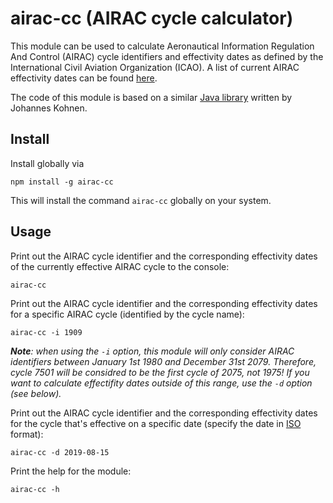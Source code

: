# airac-cc (AIRAC cycle calculator)

This module can be used to calculate Aeronautical Information Regulation And Control (AIRAC) cycle identifiers and effectivity dates as defined by the International Civil Aviation Organization (ICAO). A list of current AIRAC effectivity dates can be found [here](https://www.nm.eurocontrol.int/RAD/common/airac_dates.html).

The code of this module is based on a similar [Java library](https://github.com/jwkohnen/airac-java/) written by Johannes Kohnen.

## Install

Install globally via

    npm install -g airac-cc

This will install the command `airac-cc` globally on your system.

## Usage

Print out the AIRAC cycle identifier and the corresponding effectivity dates of the currently effective AIRAC cycle to the console:

    airac-cc

Print out the AIRAC cycle identifier and the corresponding effectivity dates for a specific AIRAC cycle (identified by the cycle name):

    airac-cc -i 1909

*__Note__: when using the `-i` option, this module will only consider AIRAC identifiers between January 1st 1980 and December 31st 2079. Therefore, cycle 7501 will be considred to be the first cycle of 2075, not 1975! If you want to calculate effectifity dates outside of this range, use the `-d` option (see below).* 

Print out the AIRAC cycle identifier and the corresponding effectivity dates for the cycle that's effective on a specific date (specify the date in [ISO](https://www.iso.org/iso-8601-date-and-time-format.html) format):

    airac-cc -d 2019-08-15

Print the help for the module:

    airac-cc -h
